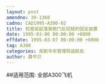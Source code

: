 ```yaml
---
layout: post
amendno: 39-1368
cadno: CAD1995-A300-02
title: 检查前起落架舱门后铰链的固定装置
date: 1995-03-06 00:00:00 +0800
effdate: 1995-03-07 00:00:00 +0800
tag: A300
categories: 民航华东管理局适航处
author: 薛平贝
---
```


##适用范围:
全部A300飞机

